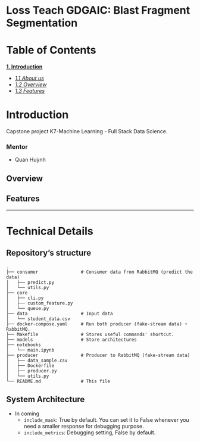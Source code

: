 # Loss Teach GDGAIC: Blast Fragment Segmentation

# __Table of Contents__
**[1. Introduction](#introduction)**
- _[1.1 About us](#about-us)_
- _[1.2 Overview](#overview)_
- _[1.3 Features](#features)_

# Introduction
Capstone project K7-Machine Learning - Full Stack Data Science.
### Mentor
* Quan Huỳnh 
## Overview

## Features
---
# __Technical Details__
## __Repository’s structure__
```
.
├── consumer                # Consumer data from RabbitMQ (predict the data)
│   ├── predict.py
│   └── utils.py
├── core
│   ├── cli.py
│   ├── custom_feature.py
│   └── queue.py
├── data                    # Input data
│   └── student_data.csv
├── docker-compose.yaml     # Run both producer (fake-stream data) + RabbitMQ.
├── Makefile                # Stores useful commands' shortcut.
├── models                  # Store architectures
├── notebooks
│   └── main.ipynb
├── producer                # Producer to RabbitMQ (fake-stream data)
│   ├── data_sample.csv
│   ├── Dockerfile
│   ├── producer.py
│   └── utils.py
└── README.md               # This file
```
## __System Architecture__
- In coming
  - `include_mask`: True by default. You can set it to False whenever you need a smaller response for debugging purpose.
  - `include_metrics`: Debugging setting, False by default.
